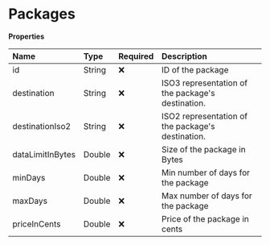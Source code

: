 # Packages

**Properties**

| Name             | Type   | Required | Description                                       |
| :--------------- | :----- | :------- | :------------------------------------------------ |
| id               | String | ❌       | ID of the package                                 |
| destination      | String | ❌       | ISO3 representation of the package's destination. |
| destinationIso2  | String | ❌       | ISO2 representation of the package's destination. |
| dataLimitInBytes | Double | ❌       | Size of the package in Bytes                      |
| minDays          | Double | ❌       | Min number of days for the package                |
| maxDays          | Double | ❌       | Max number of days for the package                |
| priceInCents     | Double | ❌       | Price of the package in cents                     |
